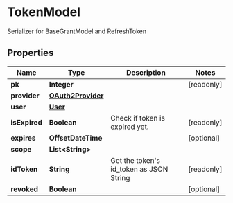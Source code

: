 

# TokenModel

Serializer for BaseGrantModel and RefreshToken

## Properties

| Name | Type | Description | Notes |
|------------ | ------------- | ------------- | -------------|
|**pk** | **Integer** |  |  [readonly] |
|**provider** | [**OAuth2Provider**](OAuth2Provider.md) |  |  |
|**user** | [**User**](User.md) |  |  |
|**isExpired** | **Boolean** | Check if token is expired yet. |  [readonly] |
|**expires** | **OffsetDateTime** |  |  [optional] |
|**scope** | **List&lt;String&gt;** |  |  |
|**idToken** | **String** | Get the token&#39;s id_token as JSON String |  [readonly] |
|**revoked** | **Boolean** |  |  [optional] |



